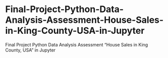# Final-Project-Python-Data-Analysis-Assessment-House-Sales-in-King-County-USA-in-Jupyter
Final Project Python Data Analysis Assessment “House Sales in King County, USA” in Jupyter
